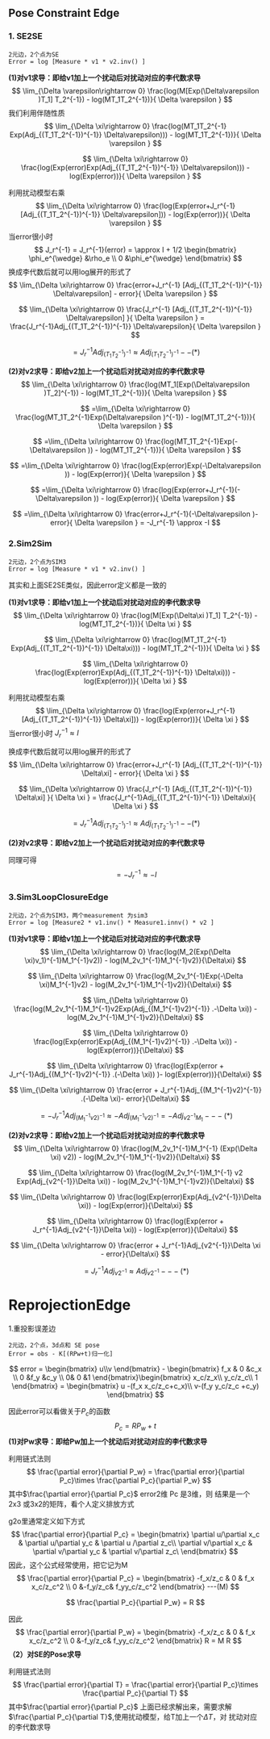 ## Pose Constraint Edge

### 1. SE2SE

```
2元边，2个点为SE
Error = log [Measure * v1 * v2.inv() ]
```

**(1)对v1求导：即给v1加上一个扰动后对扰动对应的李代数求导**
$$
\lim_{\Delta \varepsilon\rightarrow 0} \frac{log(M[Exp(\Delta\varepsilon )T_1] T_2^{-1}) - log(MT_1T_2^{-1})}{ \Delta \varepsilon }
$$
我们利用伴随性质
$$
\lim_{\Delta \xi\rightarrow 0} \frac{log(MT_1T_2^{-1} Exp(Adj_{(T_1T_2^{-1})^{-1}} \Delta\varepsilon))) - log(MT_1T_2^{-1})}{ \Delta \varepsilon }
$$

$$
\lim_{\Delta \xi\rightarrow 0} \frac{log(Exp(error)Exp(Adj_{(T_1T_2^{-1})^{-1}} \Delta\varepsilon))) - log(Exp(error))}{ \Delta \varepsilon }
$$

利用扰动模型右乘
$$
\lim_{\Delta \xi\rightarrow 0} \frac{log(Exp(error+J_r^{-1} [Adj_{(T_1T_2^{-1})^{-1}} \Delta\varepsilon])) - log(Exp(error))}{ \Delta \varepsilon }
$$
当error很小时
$$
J_r^{-1} = J_r^{-1}(error) = \approx I   + 1/2 \begin{bmatrix}
\phi_e^{\wedge} &\rho_e \\ 
0 &\phi_e^{\wedge} 
\end{bmatrix}
$$
换成李代数后就可以用log展开的形式了
$$
\lim_{\Delta \xi\rightarrow 0} \frac{error+J_r^{-1} [Adj_{(T_1T_2^{-1})^{-1}} \Delta\varepsilon] - error}{ \Delta \varepsilon }
$$

$$
\lim_{\Delta \xi\rightarrow 0} \frac{J_r^{-1} [Adj_{(T_1T_2^{-1})^{-1}} \Delta\varepsilon] }{ \Delta \varepsilon } = \frac{J_r^{-1}Adj_{(T_1T_2^{-1})^{-1}} \Delta\varepsilon}{ \Delta \varepsilon } 
$$

$$
= J_r^{-1}Adj_{(T_1T_2^{-1})^{-1}}\approx Adj_{(T_1T_2^{-1})^{-1}}--(*)
$$

**(2)对v2求导：即给v2加上一个扰动后对扰动对应的李代数求导**
$$
\lim_{\Delta \xi\rightarrow 0} \frac{log(MT_1[Exp(\Delta\varepsilon )T_2]^{-1}) - log(MT_1T_2^{-1})}{ \Delta \varepsilon }
$$

$$
=\lim_{\Delta \xi\rightarrow 0} \frac{log(MT_1T_2^{-1}Exp(\Delta\varepsilon )^{-1}) - log(MT_1T_2^{-1})}{ \Delta \varepsilon }
$$

$$
=\lim_{\Delta \xi\rightarrow 0} \frac{log(MT_1T_2^{-1}Exp(-\Delta\varepsilon )) - log(MT_1T_2^{-1})}{ \Delta \varepsilon }
$$

$$
=\lim_{\Delta \xi\rightarrow 0} \frac{log(Exp(error)Exp(-\Delta\varepsilon )) - log(Exp(error)}{ \Delta \varepsilon }
$$

$$
=\lim_{\Delta \xi\rightarrow 0} \frac{log(Exp(error+J_r^{-1}(-\Delta\varepsilon )) - log(Exp(error)}{ \Delta \varepsilon }
$$

$$
=\lim_{\Delta \xi\rightarrow 0} \frac{error+J_r^{-1}(-\Delta\varepsilon )- error}{ \Delta \varepsilon } = -J_r^{-1} \approx -I
$$





### 2.Sim2Sim

```
2元边，2个点为SIM3
Error = log [Measure * v1 * v2.inv() ]
```

其实和上面SE2SE类似，因此error定义都是一致的

**(1)对v1求导：即给v1加上一个扰动后对扰动对应的李代数求导**
$$
\lim_{\Delta \xi\rightarrow 0} \frac{log(M[Exp(\Delta\xi )T_1] T_2^{-1}) - log(MT_1T_2^{-1})}{ \Delta \xi }
$$

$$
\lim_{\Delta \xi\rightarrow 0} \frac{log(MT_1T_2^{-1} Exp(Adj_{(T_1T_2^{-1})^{-1}} \Delta\xi))) - log(MT_1T_2^{-1})}{ \Delta \xi }
$$

$$
\lim_{\Delta \xi\rightarrow 0} \frac{log(Exp(error)Exp(Adj_{(T_1T_2^{-1})^{-1}} \Delta\xi))) - log(Exp(error))}{ \Delta \xi }
$$

利用扰动模型右乘
$$
\lim_{\Delta \xi\rightarrow 0} \frac{log(Exp(error+J_r^{-1} [Adj_{(T_1T_2^{-1})^{-1}} \Delta\xi])) - log(Exp(error))}{ \Delta \xi }
$$
当error很小时 $J_r^{-1} \approx I$

换成李代数后就可以用log展开的形式了
$$
\lim_{\Delta \xi\rightarrow 0} \frac{error+J_r^{-1} [Adj_{(T_1T_2^{-1})^{-1}} \Delta\xi] - error}{ \Delta \xi }
$$

$$
\lim_{\Delta \xi\rightarrow 0} \frac{J_r^{-1} [Adj_{(T_1T_2^{-1})^{-1}} \Delta\xi] }{ \Delta \xi } = \frac{J_r^{-1}Adj_{(T_1T_2^{-1})^{-1}} \Delta\xi}{ \Delta \xi }
$$

$$
= J_r^{-1}Adj_{(T_1T_2^{-1})^{-1}}\approx Adj_{(T_1T_2^{-1})^{-1}}--(*)
$$



**(2)对v2求导：即给v2加上一个扰动后对扰动对应的李代数求导**

同理可得
$$
= -J_r^{-1} \approx -I
$$


### 3.Sim3LoopClosureEdge

```
2元边，2个点为SIM3，两个measurement 为sim3
Error = log [Measure2 * v1.inv() * Measure1.innv() * v2 ]
```

**(1)对v1求导：即给v1加上一个扰动后对扰动对应的李代数求导**
$$
\lim_{\Delta \xi\rightarrow 0} \frac{log(M_2(Exp(\Delta \xi)v_1)^{-1}M_1^{-1}v2)) - log(M_2v_1^{-1}M_1^{-1}v2)}{\Delta\xi}
$$

$$
\lim_{\Delta \xi\rightarrow 0} \frac{log(M_2v_1^{-1}Exp(-\Delta \xi)M_1^{-1}v2) - log(M_2v_1^{-1}M_1^{-1}v2)}{\Delta\xi}
$$

$$
\lim_{\Delta \xi\rightarrow 0} \frac{log(M_2v_1^{-1}M_1^{-1}v2Exp(Adj_{(M_1^{-1}v2)^{-1}} .-\Delta \xi)) - log(M_2v_1^{-1}M_1^{-1}v2)}{\Delta\xi}
$$

$$
\lim_{\Delta \xi\rightarrow 0} \frac{log(Exp(error)Exp(Adj_{(M_1^{-1}v2)^{-1}} .-\Delta \xi)) - log(Exp(error))}{\Delta\xi}
$$

$$
\lim_{\Delta \xi\rightarrow 0} \frac{log(Exp(error + J_r^{-1}Adj_{(M_1^{-1}v2)^{-1}} .(-\Delta \xi)) )- log(Exp(error))}{\Delta\xi}
$$

$$
\lim_{\Delta \xi\rightarrow 0} \frac{error + J_r^{-1}Adj_{(M_1^{-1}v2)^{-1}} .(-\Delta \xi)- error}{\Delta\xi}
$$

$$
= -J_r^{-1}Adj_{(M_1^{-1}v2)^{-1}} \approx -Adj_{(M_1^{-1}v2)^{-1}}  = -Adj_{v2^{-1}M_1}---(*)
$$

**(2)对v2求导：即给v2加上一个扰动后对扰动对应的李代数求导**
$$
\lim_{\Delta \xi\rightarrow 0} \frac{log(M_2v_1^{-1}M_1^{-1} (Exp(\Delta \xi) v2)) - log(M_2v_1^{-1}M_1^{-1}v2)}{\Delta\xi}
$$

$$
\lim_{\Delta \xi\rightarrow 0} \frac{log(M_2v_1^{-1}M_1^{-1}  v2 Exp(Adj_{v2^{-1}}\Delta \xi)) - log(M_2v_1^{-1}M_1^{-1}v2)}{\Delta\xi}
$$

$$
\lim_{\Delta \xi\rightarrow 0} \frac{log(Exp(error)Exp(Adj_{v2^{-1}}\Delta \xi)) - log(Exp(error)}{\Delta\xi}
$$

$$
\lim_{\Delta \xi\rightarrow 0} \frac{log(Exp(error + J_r^{-1}Adj_{v2^{-1}}\Delta \xi)) - log(Exp(error)}{\Delta\xi}
$$

$$
\lim_{\Delta \xi\rightarrow 0} \frac{error + J_r^{-1}Adj_{v2^{-1}}\Delta \xi - error}{\Delta\xi}
$$

$$
= J_r^{-1}Adj_{v2^{-1}} \approx  Adj_{v2^{-1}}---(*)
$$



# ReprojectionEdge

1.重投影误差边

```
2元边，2个点，3d点和 SE pose
Error = obs - K[(RPw+t)归一化]
```

$$
error = \begin{bmatrix}
u\\v 
\end{bmatrix} - \begin{bmatrix}
f_x & 0 &c_x \\ 
0 &f_y  &c_y \\ 
 0& 0 &1 
\end{bmatrix}\begin{bmatrix}
x_c/z_x\\
y_c/z_c\\ 
1
\end{bmatrix} = \begin{bmatrix}
u -(f_x x_c/z_c+c_x)\\ 
v-(f_y y_c/z_c +c_y)
\end{bmatrix}
$$

因此error可以看做关于$P_c$的函数
$$
P_c = RP_w+t
$$
**(1)对Pw求导：即给Pw加上一个扰动后对扰动对应的李代数求导**

利用链式法则
$$
\frac{\partial error}{\partial P_w} = \frac{\partial error}{\partial P_c}\times \frac{\partial P_c}{\partial P_w}
$$
其中$\frac{\partial error}{\partial P_c}$  error2维 Pc 是3维，则 结果是一个2x3 或3x2的矩阵，看个人定义排放方式

g2o里通常定义如下方式
$$
\frac{\partial error}{\partial P_c}  = \begin{bmatrix}
\partial u/\partial x_c & \partial u/\partial y_c & \partial u /\partial z_c\\ 
\partial v/\partial x_c & \partial v/\partial y_c & \partial v/\partial z_c\
\end{bmatrix}
$$
因此，这个公式经常使用，把它记为M
$$
\frac{\partial error}{\partial P_c}  = \begin{bmatrix}
-f_x/z_c & 0 & f_x x_c/z_c^2 \\ 
0 &-f_y/z_c&  f_yy_c/z_c^2  
\end{bmatrix} ---(M)
$$

$$
\frac{\partial P_c}{\partial P_w} = R
$$

因此 
$$
\frac{\partial error}{\partial P_w} = \begin{bmatrix}
-f_x/z_c & 0 & f_x x_c/z_c^2 \\ 
0 &-f_y/z_c&  f_yy_c/z_c^2  
\end{bmatrix} R = M R
$$
**（2）对SE的Pose求导**

利用链式法则
$$
\frac{\partial error}{\partial T} = \frac{\partial error}{\partial P_c}\times \frac{\partial P_c}{\partial T}
$$
其中$\frac{\partial error}{\partial P_c}$  上面已经求解出来，需要求解$\frac{\partial P_c}{\partial T}$,使用扰动模型，给T加上一个$\Delta T$，对 扰动对应的李代数求导

